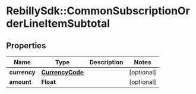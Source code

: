 # RebillySdk::CommonSubscriptionOrderLineItemSubtotal

## Properties
Name | Type | Description | Notes
------------ | ------------- | ------------- | -------------
**currency** | [**CurrencyCode**](CurrencyCode.md) |  | [optional] 
**amount** | **Float** |  | [optional] 

